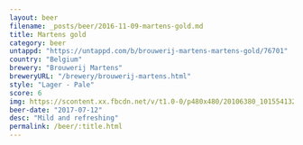 ```yaml
---
layout: beer
filename: _posts/beer/2016-11-09-martens-gold.md
title: Martens gold
category: beer
untappd: "https://untappd.com/b/brouwerij-martens-martens-gold/76701"
country: "Belgium"
brewery: "Brouwerij Martens"
breweryURL: "/brewery/brouwerij-martens.html"
style: "Lager - Pale"
score: 6
img: https://scontent.xx.fbcdn.net/v/t1.0-0/p480x480/20106380_10155413261418745_4344905973868021603_n.jpg?_nc_cat=102&_nc_ht=scontent.xx&oh=5c4f425f17d4362016b6e171114a23aa&oe=5D8F919F
beer-date: "2017-07-12"
desc: "Mild and refreshing"
permalink: /beer/:title.html
---
```

